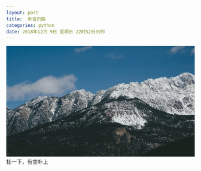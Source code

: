 ```yaml
---
layout: post
title:  听音识曲
categories: python 
date: 2018年12月 9日 星期日 22时52分39秒
---
```

<img src="/images/fulls/05.jpg" class="fit image"> 
挂一下，有空补上
